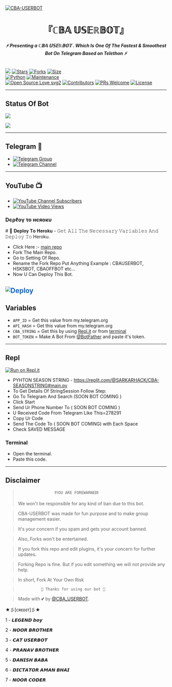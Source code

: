 [![CBA-USERBOT](https://telegra.ph/file/7a43d71e592d9477a79a2.jpg)](https://github.com/BHAGWANUSERBOT/CBABOT)


<h1 align="center">
<b> 『ℂ𝔹𝔸 𝕌𝕊𝔼ℝ𝔹𝕆𝕋』 </b>
</h1>

<h6 align="center">
  <b>⚡ Presenting a  ℂ𝔹𝔸 𝕌𝕊𝔼ℝ𝔹𝕆𝕋 . Which Is One Of The Fastest & Smoothest Bot On Telegram Based on Telethon ⚡</b>
</h6>


[![](https://img.shields.io/badge/CBA-Bot-v1.0-blue)](#)
[![Stars](https://img.shields.io/github/stars/BHAGWANUSERBOT/CBABOT?style=flat-square&color=yellow)](https://github.com/BHAGWANUSERBOT/CBABOT/stargazers)
[![Forks](https://img.shields.io/github/forks/BHAGWANUSERBOT/CBABOT?style=flat-square&color=orange)](https://github.com/BHAGWANUSERBOT/CBABOT/fork)
[![Size](https://img.shields.io/github/repo-size/BHAGWANUSERBOT/CBABOT?style=flat-square&color=green)](https://github.com/BHAGWANUSERBOT/CBABOT/)   
[![Python](https://img.shields.io/badge/Python-v3.10.2-blue)](https://www.python.org/)
[![Maintenance](https://img.shields.io/badge/Maintained%3F-yes-green.svg)](https://github.com/BHAGWANUSERBOT/CBABOT/graphs/commit-activity)   
[![Open Source Love svg2](https://badges.frapsoft.com/os/v2/open-source.svg?v=103)](https://github.com/BHAGWANUSERBOT/CBABOT)
[![Contributors](https://img.shields.io/github/contributors/BHAGWANUSERBOT/CBABOT?style=flat-square&color=green)](https://github.com/BHAGWANUSERBOT/CBABOT/graphs/contributors)
[![PRs Welcome](https://img.shields.io/badge/PRs-welcome-brightgreen.svg?style=flat-square)](https://makeapullrequest.com)
[![License](https://img.shields.io/badge/License-AGPL-blue)](https://github.com/BHAGWANUSERBOT/CBABOT/blob/main/LICENSE)   

------

## Status Of Bot 
<p align="left">
    <a href="https://github.com/BHAGWANUSERBOT/CBABOT/network/members"><img src="https://img.shields.io/github/forks/BHAGWANUSERBOT/CBABOT?label=Forks&logoColor=Black&style=social"></a><p align="left"><a href="https://github.com/BHAGWANUSERBOT/CBABOT/stargazers"><img src="https://img.shields.io/github/stars/LEGEND-AI/LEGENDBOT?logoColor=Blue&style=social"></a><p align="left"><a href="https://github.com/BHAGWANUSERBOT/CBABOT"></a><p align="left"><a href="https://github.com/BHAGWANUSERBOT/CBABOT?"></a>

------

## Telegram 🏪
- [![Telegram Group](https://img.shields.io/badge/Telegram-Group-brightgreen)](https://t.me/CBA_Userbot)
- [![Telegram Channel](https://img.shields.io/badge/Telegram-Channel-brightgreen)](https://t.me/cba_support)

------

## YouTube 📺
- [![YouTube Channel Subscribers](https://img.shields.io/youtube/channel/subscribers/UCvp8PY25PTRhFDZjLv3sVfg?style=social)](https://youtube.com/c/MAGAMBOXYZ)
- [![YouTube Video Views](https://img.shields.io/youtube/views/CH_KO1wim2o&t?label=Tutorial+•+Heroku+•&style=social)](https://youtu.be/OnfWIE5ehYk)

   

<h3> Dєρℓογ το нєяοκυ </h3>
    # 🚀 𝐃𝐞𝐩𝐥𝐨𝐲 𝐓𝐨 𝐇𝐞𝐫𝐨𝐤𝐮 
- 𝙶𝚎𝚝 𝙰𝚕𝚕 𝚃𝚑𝚎 𝙽𝚎𝚌𝚎𝚜𝚜𝚊𝚛𝚢 𝚅𝚊𝚛𝚒𝚊𝚋𝚕𝚎𝚜 𝙰𝚗𝚍 𝙳𝚎𝚙𝚕𝚘𝚢 𝚃𝚘 Heroku.
  

- Click Here :- [main repo](https://github.com/BHAGWANUSERBOT/CBABOT)
- Fork The Main Repo.
- Go to Setting Of Repo.
- Rename the Fork Repo Put Anything Example : CBAUSERBOT, HSKSBOT, CBAOFFBOT etc...
- Now U Can Deploy This Bot.

<a href="heroku.com/deploy?template=heroku.com/deploy?template=https://github.com/BHAGWANHACKYT/CBA-BOT" rel="nofollow" style="background-color: initial; box-sizing: border-box; color: #0366d6; text-decoration-line: none;"><img alt="Deploy" data-canonical-src="https://www.herokucdn.com/deploy/button.svg" src="https://camo.githubusercontent.com/83b0e95b38892b49184e07ad572c94c8038323fb/68747470733a2f2f7777772e6865726f6b7563646e2e636f6d2f6465706c6f792f627574746f6e2e737667" style="border-style: none; box-sizing: initial; max-width: 100%;" /></a></div>
</a>
---------

## Variables

- `APP_ID`  =  Get this value from my.telegram.org
- `API_HASH`  =  Get this value from my.telegram.org
- `CBA_STRING`  =  Get this by using [Repl.it](#Repl) or from [terminal](#Terminal)
- `BOT_TOKEN`  =  Make A Bot From [@BotFather](https://t.me/botfather) and paste it's token.
------

## Repl

[![Run on Repl.it](https://replit.com/badge/github/BHAGWANUSERBOT/CBABOT)]( https://replit.com/@SARKARHACK/CBA-SEASONSTRING#main.py)


- PYHTON SEASON STRING - https://replit.com/@SARKARHACK/CBA-SEASONSTRING#main.py
- To Get Details Of StringSession Follow Step: 
- Go To Telegram And Search (SOON BOT COMING )
- Click Start
- Send Ur Phone Number To ( SOON BOT COMING )
- U Received Code From Telegram Like This=278291
- Copy Ur Code
- Send The Code To ( SOON BOT COMING) with Each Space
- Check SAVED MESSAGE

### Terminal
- Open the terminal.
- Paste this code.



------
## Disclaimer
  
>                     ❗YOU ARE FOREWARNED❗
> We won't be responsible for any kind of ban due to this bot.

> CBA-USERBOT was made for fun purpose and to make group management easier.

> It's your concern if you spam and gets your account banned.

> Also, Forks won't be entertained.

> If you fork this repo and edit plugins, it's your concern for further updates.

> Forking Repo is fine. But if you edit something we will not provide any help.

> In short, Fork At Your Own Risk    

>               💖 Thanks for using our bot 💖

</details>


> Made with 💕 by [@CBA_USERBOT](https://t.me/CBA_USERBOT).    


 ★彡[ᴄʀᴇᴅɪᴛ]彡★


1 - 𝙇𝙀𝙂𝙀𝙉𝘿 𝙗𝙤𝙮

2 - 𝙉𝙊𝙊𝙍 𝘽𝙍𝙊𝙏𝙃𝙀𝙍

3 - 𝘾𝘼𝙏 𝙐𝙎𝙀𝙍𝘽𝙊𝙏

4 - 𝙋𝙍𝘼𝙉𝘼𝙑 𝘽𝙍𝙊𝙏𝙃𝙀𝙍

5 - 𝘿𝘼𝙉𝙄𝙎𝙃 𝘽𝘼𝘽𝘼

6 - 𝘿𝙄𝘾𝙏𝘼𝙏𝙊𝙍 𝘼𝙈𝘼𝙉 𝘽𝙃𝘼𝙄

7 - 𝙉𝙊𝙊𝙍 𝘾𝙊𝘿𝙀𝙍


